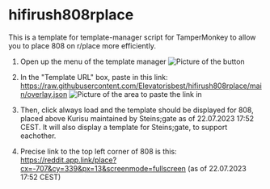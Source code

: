 # hifirush808rplace

This is a template for template-manager script for TamperMonkey to allow you to place 808 on r/place more efficiently.

1. Open up the menu of the template manager ![Picture of the button](https://i.imgur.com/i6K9VVi.png)

2. In the "Template URL" box, paste in this link: https://raw.githubusercontent.com/Elevatorisbest/hifirush808rplace/main/overlay.json
   ![Picture of the area to paste the link in](https://i.imgur.com/GdLRJb5.png)

3. Then, click always load and the template should be displayed for 808, placed above Kurisu maintained by Steins;gate as of 22.07.2023 17:52 CEST. It will also display a template for Steins;gate, to support eachother.

4. Precise link to the top left corner of 808 is this: https://reddit.app.link/place?cx=-707&cy=339&px=13&screenmode=fullscreen (as of 22.07.2023 17:52 CEST)
